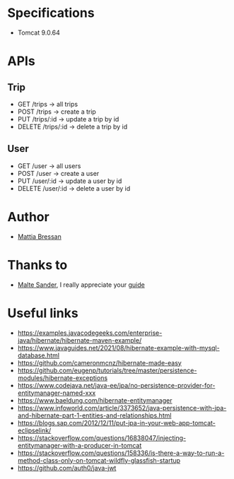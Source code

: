 # Specifications
* Tomcat 9.0.64

# APIs
## Trip
* GET /trips -> all trips
* POST /trips -> create a trip
* PUT /trips/:id -> update a trip by id
* DELETE /trips/:id -> delete a trip by id

## User
* GET /user -> all users
* POST /user -> create a user
* PUT /user/:id -> update a user by id
* DELETE /user/:id -> delete a user by id


# Author
* [Mattia Bressan](https://it.linkedin.com/in/mattia-bressan-a188721aa)

# Thanks to
* [Malte Sander](https://github.com/maltesander), I really appreciate your [guide](https://tutorial-academy.com/rest-jersey2-json-jwt-authentication-authorization/)

# Useful links
* https://examples.javacodegeeks.com/enterprise-java/hibernate/hibernate-maven-example/
* https://www.javaguides.net/2021/08/hibernate-example-with-mysql-database.html
* https://github.com/cameronmcnz/hibernate-made-easy
* https://github.com/eugenp/tutorials/tree/master/persistence-modules/hibernate-exceptions
* https://www.codejava.net/java-ee/jpa/no-persistence-provider-for-entitymanager-named-xxx
* https://www.baeldung.com/hibernate-entitymanager
* https://www.infoworld.com/article/3373652/java-persistence-with-jpa-and-hibernate-part-1-entities-and-relationships.html
* https://blogs.sap.com/2012/12/11/put-jpa-in-your-web-app-tomcat-eclipselink/
* https://stackoverflow.com/questions/16838047/injecting-entitymanager-with-a-producer-in-tomcat
* https://stackoverflow.com/questions/158336/is-there-a-way-to-run-a-method-class-only-on-tomcat-wildfly-glassfish-startup
* https://github.com/auth0/java-jwt

